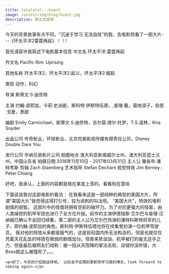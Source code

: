 ```yaml
---
title: lalalalal---huan3
image: /assets/img/blog/huan3.jpg
description: 表达及感想.
---
```


今天的背景故事有点不同，“沉迷于学习 无法自拔”的我，去电影院看了一部大片---《环太平洋2雷霆再起》！！!

首先请容许我简述下电影基本信息
中文名
环太平洋:雷霆再起

外文名
Pacific Rim: Uprising

其他名称
环太平洋2，环太平洋2:起义，环太平洋2:崛起

类型
动作，科幻

导演
斯蒂文·S·迪奈特

主演
约翰·波耶加，卡莉·史派妮，斯科特·伊斯特伍德，,查理·戴，菊地凛子，伯恩·戈曼，景甜

编剧
Emily Carmichael，斯蒂文·S·迪奈特，吉尔莫·德尔·托罗，T.S.诺林，Kira Snyder

出品公司
传奇影业，环球影业，北京完美影视传媒有限责任公司，Disney Double Dare You

发行公司
华纳兄弟影片公司
拍摄地点
澳大利亚新南威尔士州，澳大利亚昆士兰州，中国山东省
拍摄日期
2016年11月10日 - 2017年03月31日
主人公
雅各布·潘特考斯
剪辑
Zach Staenberg
艺术指导
Stefan Dechant
视觉特效
Jim Berney ; Peter Chiang

好吧，我承认，上面的内容都是我在某度上荡的，看看别在意哈


下面说说我对这部电影的看法：
    在我看来这是一部纯种的典型的美国大片，所谓“美国大片”我觉得这得打引号，较为讽刺的叫法吧。
    “美国大片”，特效的堆积 剧情的弱智。
    这部片中的怪兽将拥有空前的破坏力。为了对抗更强大的怪兽，由人类操控的机甲军团也进行了全方位升级。前作的主演伊德瑞斯·艾尔巴与查理·汉纳姆已确认不会回归续集，第二部的主人公为艾尔巴饰演的潘特科斯特将军的儿子，即约翰·波耶加的角色。斯科特·伊斯特伍德也将在续集里扮演一位机甲驾驶员。
    我对他的特效从来都是服气的，这是目前国内所无法构造的，但是也就仅仅凭着天花乱坠的特效在微弱的剧情加分。怪兽来势汹汹，机甲被打的毫无还手之力，但是最后被网友们戏称：被一招从天而降的掌法击败，没错你没听错，大Boss就这么被撞死了。。。

    <p>好了，今天的介绍就这样吧。 以后会不定期的更新除学习类的博文，look forward to seeing again.</p>
